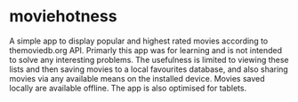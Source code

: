 # moviehotness
A simple app to display popular and highest rated movies according to themoviedb.org API. Primarly this app was for learning and is not intended to solve any interesting problems. The usefulness is limited to viewing these lists and then saving movies to a local favourites database, and also sharing movies via any available means on the installed device. Movies saved locally are available offline. The app is also optimised for tablets.
